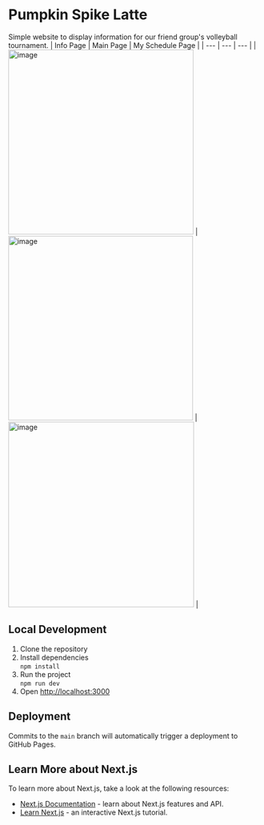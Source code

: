 # Pumpkin Spike Latte
Simple website to display information for our friend group's volleyball tournament.
| Info Page | Main Page | My Schedule Page |
| --- | --- | --- |
| <img width="370" alt="image" src="https://github.com/ChaseC99/volleybrawl/assets/29494270/7ee76381-be3c-426f-b34e-f66e40156b02"> | <img width="369" alt="image" src="https://github.com/ChaseC99/volleybrawl/assets/29494270/3a27ec00-e8e4-453e-a8d0-f92345bd26f4"> | <img width="371" alt="image" src="https://github.com/ChaseC99/volleybrawl/assets/29494270/0a6ffefd-f2f2-40a2-aee1-3381460a2320"> | 


## Local Development
1. Clone the repository
2. Install dependencies  
`npm install`
2. Run the project  
`npm run dev`
3. Open [http://localhost:3000](http://localhost:3000)

## Deployment
Commits to the `main` branch will automatically trigger a deployment to GitHub Pages.

## Learn More about Next.js
To learn more about Next.js, take a look at the following resources:

- [Next.js Documentation](https://nextjs.org/docs) - learn about Next.js features and API.
- [Learn Next.js](https://nextjs.org/learn) - an interactive Next.js tutorial.
